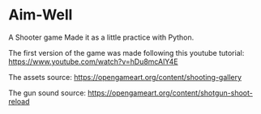 # Aim-Well
A Shooter game
Made it as a little practice with Python.

The first version of the game was made following this youtube tutorial: https://www.youtube.com/watch?v=hDu8mcAlY4E

The assets source: https://opengameart.org/content/shooting-gallery


The gun sound source: https://opengameart.org/content/shotgun-shoot-reload
